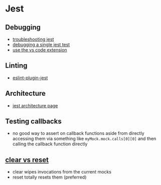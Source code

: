# Jest

## Debugging

- [troubleshooting jest](https://jestjs.io/docs/troubleshooting)
- [debugging a single jest test](https://stackoverflow.com/questions/50497785/debug-a-single-test-in-jest)
- [use the vs code extension](https://github.com/jest-community/vscode-jest)

## Linting

- [eslint-plugin-jest](https://www.npmjs.com/package/eslint-plugin-jest)

## Architecture

- [jest architecture page](https://jestjs.io/docs/architecture)

## Testing callbacks

- no good way to assert on callback functions aside from directly accessing them via something like `myMock.mock.calls[0][0]` and then calling the callback function directly

## [clear vs reset](https://www.codegrepper.com/code-examples/javascript/frameworks/angular/jest+mock+reset+vs+clear)

- clear wipes invocations from the current mocks
- reset totally resets them (preferred)
